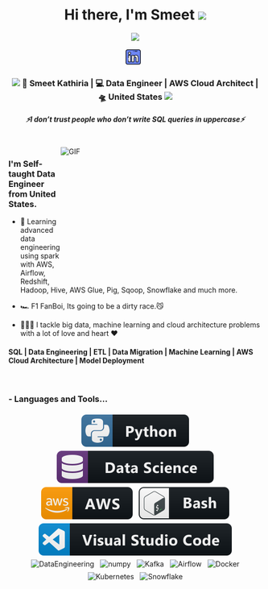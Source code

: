 <div align="center">
   <h1>Hi there, I'm <a >Smeet</a> <img src="https://media.giphy.com/media/hvRJCLFzcasrR4ia7z/giphy.gif" width="25px"> </h1>
   
   
   <img src="https://pronoun.cyou/x/y?subject=He&object=Him&height=20"> 
</div>

<p align='center'>
   <a href="https://www.linkedin.com/in/smeet-kathiria-50270a183/"><img height="30" src="https://raw.githubusercontent.com/8bithemant/8bithemant/master/linkedin.png?raw=true"></a>&nbsp;&nbsp;
 </p>


<div align="center">
<h3><img src="https://media.giphy.com/media/WUlplcMpOCEmTGBtBW/giphy.gif" width="30"> 🙎 Smeet Kathiria | 💻 Data Engineer | AWS Cloud Architect | 🛸 United States <img src="https://media.giphy.com/media/WUlplcMpOCEmTGBtBW/giphy.gif" width="30"></h3>
</div>

 
 <h5 align="center">
   <i>⚡️I don’t trust people who don’t write SQL queries in uppercase⚡️</i>
  </h5>
 
 
<br />
<img align="right" height="270px" width="400px" alt="GIF" src="https://media.giphy.com/media/2yrwFUDutWp7o5DIwP/giphy.gif" />
<p align="center">
  <h3> I'm Self-taught Data Engineer from United States.</h3>
</p>

 - 🥀 Learning advanced data engineering using spark with AWS, Airflow, Redshift, Hadoop, Hive, AWS Glue, Pig, Sqoop, Snowflake and much more.
   
 - 🏎  F1 FanBoi, Its going to be a dirty race.😼
  
- 👨🏻‍💻 I tackle big data, machine learning and cloud architecture problems with a lot of love and heart ❤️


 
 <p align="center">
  <h4> SQL | Data Engineering | ETL | Data Migration | Machine Learning | AWS Cloud Architecture | Model Deployment </h4>
   </p>



<br />

### - Languages and Tools...



<p align="center">
  <!-- For more icons please follow  https://github.com/MikeCodesDotNET/ColoredBadges -->
  <img src="https://raw.githubusercontent.com/8bithemant/8bithemant/master/svg/dev/languages/python.svg" alt="python" style="vertical-align:top; margin:4px">
  <img src="https://raw.githubusercontent.com/8bithemant/8bithemant/master/svg/dev/misc/datascience.svg" alt="datascience" style="vertical-align:top; margin:4px">
  <img src="https://raw.githubusercontent.com/8bithemant/8bithemant/master/svg/dev/services/aws.svg" alt="aws" style="vertical-align:top; margin:4px">
  <img src="https://raw.githubusercontent.com/8bithemant/8bithemant/master/svg/dev/tools/bash.svg" alt="bash" style="vertical-align:top; margin:4px">
  <img src="https://raw.githubusercontent.com/8bithemant/8bithemant/master/svg/dev/tools/visualstudio_code.svg" alt="vscode" style="vertical-align:top; margin:4px">
   <br> 
  <img src="https://encrypted-tbn0.gstatic.com/images?q=tbn:ANd9GcR3J2vS7mXu26RCQh3jVDcyLuPP3db17KqWIQ&usqp=CAU" alt="DataEngineering" style="vertical-align:top; margin:4px" height="100" width="120>
  <img src="https://www.vectorlogo.zone/logos/apache_spark/apache_spark-ar21.svg" alt="Spark" style="vertical-align:top; margin:4px">
  <img src="https://www.vectorlogo.zone/logos/numpy/numpy-ar21.svg" alt="numpy" style="vertical-align:top; margin:4px">
  <img src="https://www.vectorlogo.zone/logos/apache_kafka/apache_kafka-vertical.svg" alt="Kafka" style="vertical-align:top; margin:4px">
  <img src="https://upload.wikimedia.org/wikipedia/commons/d/de/AirflowLogo.png" alt="Airflow" style="vertical-align:top; margin:4px" height="50" width="130>
  <img src="https://www.vectorlogo.zone/logos/snowflake/snowflake-ar21.svg" alt="Snowflake" style="vertical-align:top; margin:4px">
  <img src="https://www.vectorlogo.zone/logos/docker/docker-ar21.svg" alt="Docker" style="vertical-align:top; margin:4px">
  <img src="https://www.vectorlogo.zone/logos/kubernetes/kubernetes-ar21.svg" alt="Kubernetes" style="vertical-align:top; margin:4px">
  <img src="https://www.vectorlogo.zone/logos/snowflake/snowflake-ar21.svg" alt="Snowflake" style="vertical-align:top; margin:4px">    
                                                                                                                                     
   <br />                                                                                                                       
  
  </p>



